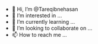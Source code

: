- 👋 Hi, I’m @Tareqibnehasan
- 👀 I’m interested in ...
- 🌱 I’m currently learning ...
- 💞️ I’m looking to collaborate on ...
- 📫 How to reach me ...

<!---
Tareqibnehasan/Tareqibnehasan is a ✨ special ✨ repository because its `README.md` (this file) appears on your GitHub profile.
You can click the Preview link to take a look at your changes.
--->
